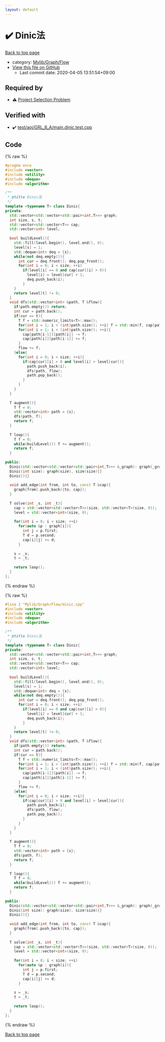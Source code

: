 ```yaml
---
layout: default
---
```


<!-- mathjax config similar to math.stackexchange -->
<script type="text/javascript" async
  src="https://cdnjs.cloudflare.com/ajax/libs/mathjax/2.7.5/MathJax.js?config=TeX-MML-AM_CHTML">
</script>
<script type="text/x-mathjax-config">
  MathJax.Hub.Config({
    TeX: { equationNumbers: { autoNumber: "AMS" }},
    tex2jax: {
      inlineMath: [ ['$','$'] ],
      processEscapes: true
    },
    "HTML-CSS": { matchFontHeight: false },
    displayAlign: "left",
    displayIndent: "2em"
  });
</script>

<script type="text/javascript" src="https://cdnjs.cloudflare.com/ajax/libs/jquery/3.4.1/jquery.min.js"></script>
<script src="https://cdn.jsdelivr.net/npm/jquery-balloon-js@1.1.2/jquery.balloon.min.js" integrity="sha256-ZEYs9VrgAeNuPvs15E39OsyOJaIkXEEt10fzxJ20+2I=" crossorigin="anonymous"></script>
<script type="text/javascript" src="../../../../assets/js/copy-button.js"></script>
<link rel="stylesheet" href="../../../../assets/css/copy-button.css" />


# :heavy_check_mark: Dinic法

<a href="../../../../index.html">Back to top page</a>

* category: <a href="../../../../index.html#ecd047c70c23d80351a9f133b49a4638">Mylib/Graph/Flow</a>
* <a href="{{ site.github.repository_url }}/blob/master/Mylib/Graph/Flow/dinic.cpp">View this file on GitHub</a>
    - Last commit date: 2020-04-05 13:51:54+09:00




## Required by

* :warning: <a href="../project_selection_problem.cpp.html">Project Selection Problem</a>


## Verified with

* :heavy_check_mark: <a href="../../../../verify/test/aoj/GRL_6_A/main.dinic.test.cpp.html">test/aoj/GRL_6_A/main.dinic.test.cpp</a>


## Code

<a id="unbundled"></a>
{% raw %}
```cpp
#pragma once
#include <vector>
#include <utility>
#include <deque>
#include <algorithm>

/**
 * @title Dinic法
 */
template <typename T> class Dinic{
private:
  std::vector<std::vector<std::pair<int,T>>> graph;
  int size, s, t;
  std::vector<std::vector<T>> cap;
  std::vector<int> level;
  
  bool buildLevel(){
    std::fill(level.begin(), level.end(), 0);
    level[s] = 1;
    std::deque<int> deq = {s};
    while(not deq.empty()){
      int cur = deq.front(); deq.pop_front();
      for(int i = 0; i < size; ++i)
        if(level[i] == 0 and cap[cur][i] > 0){
          level[i] = level[cur] + 1;
          deq.push_back(i);
        }
    }
    return level[t] != 0;
  }
  void dfs(std::vector<int> &path, T &flow){
    if(path.empty()) return;
    int cur = path.back();
    if(cur == t){
      T f = std::numeric_limits<T>::max();
      for(int i = 1; i < (int)path.size(); ++i) f = std::min(f, cap[path[i-1]][path[i]]);
      for(int i = 1; i < (int)path.size(); ++i){
        cap[path[i-1]][path[i]] -= f;
        cap[path[i]][path[i-1]] += f;
      }
      flow += f;
    }else{
      for(int i = 0; i < size; ++i){
        if(cap[cur][i] > 0 and level[i] > level[cur]){
          path.push_back(i);
          dfs(path, flow);
          path.pop_back();
        }
      }
    }
  }
  
  T augment(){
    T f = 0;
    std::vector<int> path = {s};
    dfs(path, f);
    return f;
  }
  
  T loop(){
    T f = 0;
    while(buildLevel()) f += augment();
    return f;
  }
 
public:
  Dinic(std::vector<std::vector<std::pair<int,T>>> &_graph): graph(_graph), size(graph.size()) {}
  Dinic(int size): graph(size), size(size){}
  Dinic(){}
 
  void add_edge(int from, int to, const T &cap){
    graph[from].push_back({to, cap});
  }
  
  T solve(int _s, int _t){
    cap = std::vector<std::vector<T>>(size, std::vector<T>(size, 0));
    level = std::vector<int>(size, 0);
 
    for(int i = 0; i < size; ++i)
      for(auto &p : graph[i]){
        int j = p.first;
        T d = p.second;
        cap[i][j] += d;
      }
 
    s = _s;
    t = _t;
 
    return loop();
  }
};

```
{% endraw %}

<a id="bundled"></a>
{% raw %}
```cpp
#line 2 "Mylib/Graph/Flow/dinic.cpp"
#include <vector>
#include <utility>
#include <deque>
#include <algorithm>

/**
 * @title Dinic法
 */
template <typename T> class Dinic{
private:
  std::vector<std::vector<std::pair<int,T>>> graph;
  int size, s, t;
  std::vector<std::vector<T>> cap;
  std::vector<int> level;
  
  bool buildLevel(){
    std::fill(level.begin(), level.end(), 0);
    level[s] = 1;
    std::deque<int> deq = {s};
    while(not deq.empty()){
      int cur = deq.front(); deq.pop_front();
      for(int i = 0; i < size; ++i)
        if(level[i] == 0 and cap[cur][i] > 0){
          level[i] = level[cur] + 1;
          deq.push_back(i);
        }
    }
    return level[t] != 0;
  }
  void dfs(std::vector<int> &path, T &flow){
    if(path.empty()) return;
    int cur = path.back();
    if(cur == t){
      T f = std::numeric_limits<T>::max();
      for(int i = 1; i < (int)path.size(); ++i) f = std::min(f, cap[path[i-1]][path[i]]);
      for(int i = 1; i < (int)path.size(); ++i){
        cap[path[i-1]][path[i]] -= f;
        cap[path[i]][path[i-1]] += f;
      }
      flow += f;
    }else{
      for(int i = 0; i < size; ++i){
        if(cap[cur][i] > 0 and level[i] > level[cur]){
          path.push_back(i);
          dfs(path, flow);
          path.pop_back();
        }
      }
    }
  }
  
  T augment(){
    T f = 0;
    std::vector<int> path = {s};
    dfs(path, f);
    return f;
  }
  
  T loop(){
    T f = 0;
    while(buildLevel()) f += augment();
    return f;
  }
 
public:
  Dinic(std::vector<std::vector<std::pair<int,T>>> &_graph): graph(_graph), size(graph.size()) {}
  Dinic(int size): graph(size), size(size){}
  Dinic(){}
 
  void add_edge(int from, int to, const T &cap){
    graph[from].push_back({to, cap});
  }
  
  T solve(int _s, int _t){
    cap = std::vector<std::vector<T>>(size, std::vector<T>(size, 0));
    level = std::vector<int>(size, 0);
 
    for(int i = 0; i < size; ++i)
      for(auto &p : graph[i]){
        int j = p.first;
        T d = p.second;
        cap[i][j] += d;
      }
 
    s = _s;
    t = _t;
 
    return loop();
  }
};

```
{% endraw %}

<a href="../../../../index.html">Back to top page</a>

